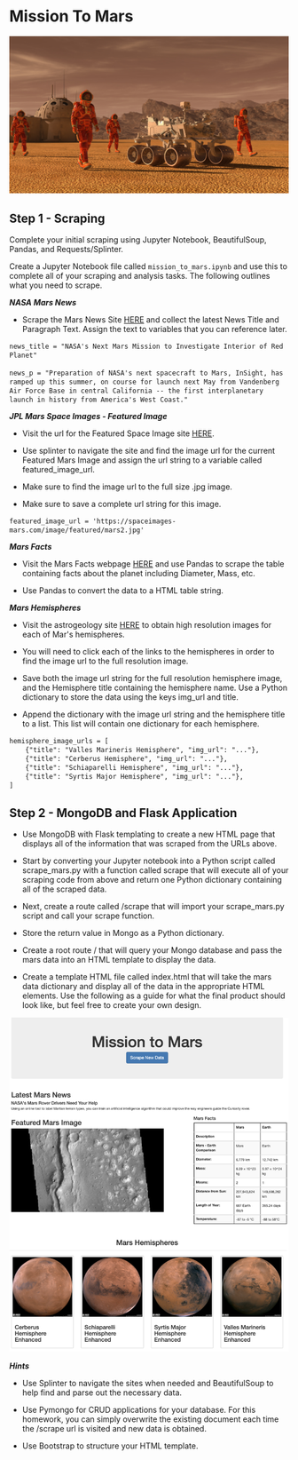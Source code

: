 # Mission To Mars
![Alt text](Images/mission_to_mars.png?raw=true "Title")


## Step 1 - Scraping

Complete your initial scraping using Jupyter Notebook, BeautifulSoup, Pandas, and Requests/Splinter.

Create a Jupyter Notebook file called ```mission_to_mars.ipynb``` and use this to complete all of your scraping and analysis tasks. The following outlines what you need to scrape.


***NASA Mars News***

- Scrape the Mars News Site [HERE](https://redplanetscience.com/) and collect the latest News Title and Paragraph Text. Assign the text to variables that you can reference later.

```# Example:
news_title = "NASA's Next Mars Mission to Investigate Interior of Red Planet"

news_p = "Preparation of NASA's next spacecraft to Mars, InSight, has ramped up this summer, on course for launch next May from Vandenberg Air Force Base in central California -- the first interplanetary launch in history from America's West Coast."
```

***JPL Mars Space Images - Featured Image***


- Visit the url for the Featured Space Image site [HERE](https://spaceimages-mars.com/).


- Use splinter to navigate the site and find the image url for the current Featured Mars Image and assign the url string to a variable called featured_image_url.


- Make sure to find the image url to the full size .jpg image.


- Make sure to save a complete url string for this image.


```# Example:
featured_image_url = 'https://spaceimages-mars.com/image/featured/mars2.jpg'
```

***Mars Facts***


- Visit the Mars Facts webpage [HERE](https://galaxyfacts-mars.com/) and use Pandas to scrape the table containing facts about the planet including Diameter, Mass, etc.


- Use Pandas to convert the data to a HTML table string.



***Mars Hemispheres***


- Visit the astrogeology site [HERE](https://marshemispheres.com/) to obtain high resolution images for each of Mar's hemispheres.


- You will need to click each of the links to the hemispheres in order to find the image url to the full resolution image.


- Save both the image url string for the full resolution hemisphere image, and the Hemisphere title containing the hemisphere name. Use a Python dictionary to store the data using the keys img_url and title.


- Append the dictionary with the image url string and the hemisphere title to a list. This list will contain one dictionary for each hemisphere.


```# Example:
hemisphere_image_urls = [
    {"title": "Valles Marineris Hemisphere", "img_url": "..."},
    {"title": "Cerberus Hemisphere", "img_url": "..."},
    {"title": "Schiaparelli Hemisphere", "img_url": "..."},
    {"title": "Syrtis Major Hemisphere", "img_url": "..."},
]
```


## Step 2 - MongoDB and Flask Application

- Use MongoDB with Flask templating to create a new HTML page that displays all of the information that was scraped from the URLs above.


- Start by converting your Jupyter notebook into a Python script called scrape_mars.py with a function called scrape that will execute all of your scraping code from above and return one Python dictionary containing all of the scraped data.


- Next, create a route called /scrape that will import your scrape_mars.py script and call your scrape function.

- Store the return value in Mongo as a Python dictionary.



- Create a root route / that will query your Mongo database and pass the mars data into an HTML template to display the data.


- Create a template HTML file called index.html that will take the mars data dictionary and display all of the data in the appropriate HTML elements. Use the following as a guide for what the final product should look like, but feel free to create your own design.

![Alt text](Images/final_app.png?raw=true "Title")

***Hints***


- Use Splinter to navigate the sites when needed and BeautifulSoup to help find and parse out the necessary data.


- Use Pymongo for CRUD applications for your database. For this homework, you can simply overwrite the existing document each time the /scrape url is visited and new data is obtained.


- Use Bootstrap to structure your HTML template.
